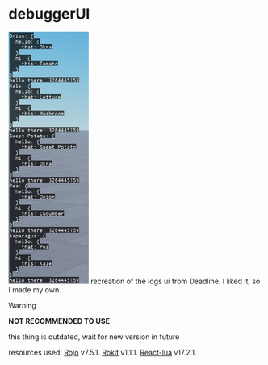 # debuggerUI
<img src="/repository/TestDisplay.png"/>
recreation of the logs ui from Deadline.
I liked it, so I made my own.

> [!WARNING]
> **NOT RECOMMENDED TO USE**

this thing is outdated, wait for new version in future

resources used:
[Rojo](https://github.com/rojo-rbx/rojo) v7.5.1.
[Rokit](https://github.com/rojo-rbx/rokit) v1.1.1.
[React-lua](https://github.com/jsdotlua/react-lua) v17.2.1.
